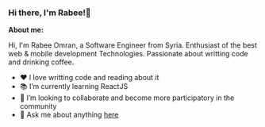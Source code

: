 ### Hi there, I'm Rabee!👋

**About me:** 

Hi, I'm Rabee Omran, a Software Engineer from Syria. Enthusiast of the best web & mobile development Technologies. Passionate about writting code and drinking coffee.

- ❤️ I love writting code and reading about it
- 📚 I’m currently learning ReactJS
- 👯 I’m looking to collaborate and become more participatory in the community
- 💬 Ask me about anything [here](https://github.com/rabeeomran-dev/rabeeomran-dev/issues)
